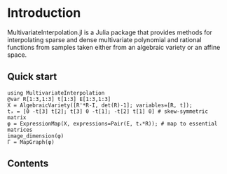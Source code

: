 # Introduction
MultivariateInterpolation.jl is a Julia package that provides methods for interpolating sparse and dense multivariate polynomial and rational functions from samples taken either from an algebraic variety or an affine space.

## Quick start

```@repl
using MultivariateInterpolation
@var R[1:3,1:3] t[1:3] E[1:3,1:3]
X = AlgebraicVariety([R'*R-I, det(R)-1]; variables=[R, t]);
tₓ = [0 -t[3] t[2]; t[3] 0 -t[1]; -t[2] t[1] 0] # skew-symmetric matrix
φ = ExpressionMap(X, expressions=Pair(E, tₓ*R)); # map to essential matrices
image_dimension(φ)
Γ = MapGraph(φ)
```

## Contents